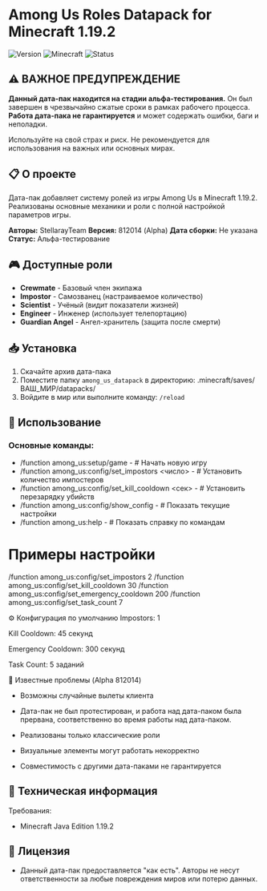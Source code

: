 # Among Us Roles Datapack for Minecraft 1.19.2

![Version](https://img.shields.io/badge/Version-812014--Alpha-critical?style=for-the-badge)
![Minecraft](https://img.shields.io/badge/Minecraft-1.19.2-green?style=for-the-badge)
![Status](https://img.shields.io/badge/Status-Alpha_Testing-red?style=for-the-badge)

## ⚠️ ВАЖНОЕ ПРЕДУПРЕЖДЕНИЕ

**Данный дата-пак находится на стадии альфа-тестирования.** Он был завершен в чрезвычайно сжатые сроки в рамках рабочего процесса. **Работа дата-пака не гарантируется** и может содержать ошибки, баги и неполадки.

Используйте на свой страх и риск. Не рекомендуется для использования на важных или основных мирах.

## 📋 О проекте

Дата-пак добавляет систему ролей из игры Among Us в Minecraft 1.19.2. Реализованы основные механики и роли с полной настройкой параметров игры.

**Авторы:** StellarayTeam
**Версия:** 812014 (Alpha)
**Дата сборки:** Не указана
**Статус:** Альфа-тестирование

## 🎮 Доступные роли

- **Crewmate** - Базовый член экипажа
- **Impostor** - Самозванец (настраиваемое количество)
- **Scientist** - Учёный (видит показатели жизней)
- **Engineer** - Инженер (использует телепортацию)
- **Guardian Angel** - Ангел-хранитель (защита после смерти)

## 📥 Установка

1. Скачайте архив дата-пака
2. Поместите папку `among_us_datapack` в директорию:
 .minecraft/saves/ВАШ_МИР/datapacks/
3. Войдите в мир или выполните команду: `/reload`

## 🎯 Использование

### Основные команды:

- /function among_us:setup/game - # Начать новую игру
- /function among_us:config/set_impostors <число> - # Установить количество импостеров
- /function among_us:config/set_kill_cooldown <сек> - # Установить перезарядку убийств
- /function among_us:config/show_config - # Показать текущие настройки
- /function among_us:help - # Показать справку по командам

# Примеры настройки
/function among_us:config/set_impostors 2
/function among_us:config/set_kill_cooldown 30
/function among_us:config/set_emergency_cooldown 200
/function among_us:config/set_task_count 7

   ⚙️ Конфигурация по умолчанию
 Impostors: 1

 Kill Cooldown: 45 секунд

 Emergency Cooldown: 300 секунд

 Task Count: 5 заданий

 🐛 Известные проблемы (Alpha 812014)

 - Возможны случайные вылеты клиента

 - Дата-пак не был протестирован, и работа над дата-паком была прервана, соответственно во время работы над дата-паком.

 - Реализованы только классические роли

 - Визуальные элементы могут работать некорректно

 - Совместимость с другими дата-паками не гарантируется

## 🔧 Техническая информация
 Требования:
 - Minecraft Java Edition 1.19.2

## 📄 Лицензия
 - Данный дата-пак предоставляется "как есть". Авторы не несут ответственности за любые повреждения миров или потерю данных.



